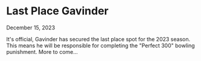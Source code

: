 # Last Place Gavinder

December 15, 2023 

It's official, Gavinder has secured the last place spot for the 2023 season. This means he will be responsible for completing the "Perfect 300" bowling punishment. More to come...